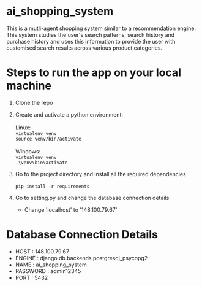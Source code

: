 # ai_shopping_system
This is a mutli-agent shopping system similar to a recommendation engine. This system studies the user's search patterns, search history and purchase history and uses this information to provide the user with customised search results across various product categories.

# Steps to run the app on your local machine
1. Clone the repo
2. Create and activate a python environment: <br><br>
   Linux: <br>
   <code>virtualenv venv</code><br>
   <code>source venv/bin/activate</code>
   <br><br>
   Windows: <br>
   <code>virtualenv venv</code><br>
   <code>.\venv\bin\activate</code>

3. Go to the project directory and install all the required dependencies <br><br>
  <code>pip install -r requirements</code>

4. Go to setting.py and change the database connection details
     - Change 'localhost' to '148.100.79.67'

# Database Connection Details
- HOST : 148.100.79.67
- ENGINE : django.db.backends.postgresql_psycopg2
- NAME : ai_shopping_system
- PASSWORD : admin12345
- PORT : 5432
